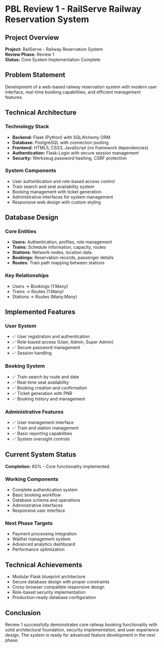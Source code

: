 # PBL Review 1 - RailServe Railway Reservation System

## Project Overview

**Project:** RailServe - Railway Reservation System  
**Review Phase:** Review 1  
**Status:** Core System Implementation Complete

## Problem Statement

Development of a web-based railway reservation system with modern user interface, real-time booking capabilities, and efficient management features.

## Technical Architecture

### Technology Stack
- **Backend:** Flask (Python) with SQLAlchemy ORM
- **Database:** PostgreSQL with connection pooling
- **Frontend:** HTML5, CSS3, JavaScript (no framework dependencies)
- **Authentication:** Flask-Login with secure session management
- **Security:** Werkzeug password hashing, CSRF protection

### System Components
- User authentication and role-based access control
- Train search and seat availability system
- Booking management with ticket generation
- Administrative interfaces for system management
- Responsive web design with custom styling

## Database Design

### Core Entities
- **Users:** Authentication, profiles, role management
- **Trains:** Schedule information, capacity, routes
- **Stations:** Network nodes, location data
- **Bookings:** Reservation records, passenger details
- **Routes:** Train path mapping between stations

### Key Relationships
- Users → Bookings (1:Many)
- Trains → Routes (1:Many)
- Stations → Routes (Many:Many)

## Implemented Features

### User System
- ✅ User registration and authentication
- ✅ Role-based access (User, Admin, Super Admin)
- ✅ Secure password management
- ✅ Session handling

### Booking System
- ✅ Train search by route and date
- ✅ Real-time seat availability
- ✅ Booking creation and confirmation
- ✅ Ticket generation with PNR
- ✅ Booking history and management

### Administrative Features
- ✅ User management interface
- ✅ Train and station management
- ✅ Basic reporting capabilities
- ✅ System oversight controls

## Current System Status

**Completion:** 60% - Core functionality implemented

### Working Components
- Complete authentication system
- Basic booking workflow
- Database schema and operations
- Administrative interfaces
- Responsive user interface

### Next Phase Targets
- Payment processing integration
- Waitlist management system
- Advanced analytics dashboard
- Performance optimization

## Technical Achievements

- Modular Flask blueprint architecture
- Secure database design with proper constraints
- Cross-browser compatible responsive design
- Role-based security implementation
- Production-ready database configuration

## Conclusion

Review 1 successfully demonstrates core railway booking functionality with solid architectural foundation, security implementation, and user experience design. The system is ready for advanced feature development in the next phase.